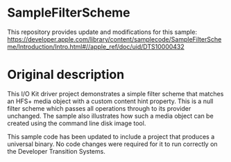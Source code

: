 # SampleFilterScheme
This repository provides update and modifications for this sample:
https://developer.apple.com/library/content/samplecode/SampleFilterScheme/Introduction/Intro.html#//apple_ref/doc/uid/DTS10000432

# Original description
This I/O Kit driver project demonstrates a simple filter scheme that matches an HFS+ media object with a custom content hint property. This is a null filter scheme which passes all operations through to its provider unchanged. The sample also illustrates how such a media object can be created using the command line disk image tool.
 
 This sample code has been updated to include a project that produces a universal binary. No code changes were required for it to run correctly on the Developer Transition Systems.

